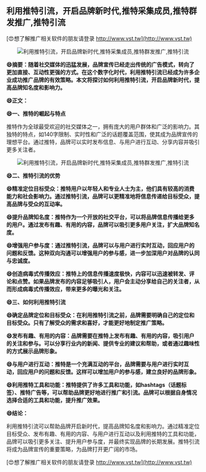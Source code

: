 ## **利用推特引流，开启品牌新时代,推特采集成员,推特群发推广,推特引流**

[😍想了解推广相关软件的朋友请登录 http://www.vst.tw](http://www.vst.tw)

 <center><img src="https://vst.tw/MP4/tuiguang/png/6.png" alt="利用推特引流，开启品牌新时代,推特采集成员,推特群发推广,推特引流"></center>

**😄摘要：随着社交媒体的迅猛发展，品牌宣传已经走出传统的广告模式，转向了更加直接、互动性更强的方式。在这个数字化时代，利用推特引流已经成为许多企业成功推广品牌的有效策略。本文将探讨如何利用推特引流，开启品牌新时代，提高品牌知名度和影响力。**

**😄正文：**

**😄一、推特的崛起与特点**

推特作为全球最受欢迎的社交媒体之一，拥有庞大的用户群体和广泛的影响力。其独特的特点，如140字限制、实时性和广泛的话题覆盖范围，使其成为品牌宣传的理想平台。通过推特，品牌可以实时发布信息、与用户进行互动、分享内容并吸引更多关注者。

 <center><img src="https://vst.tw/MP4/tuiguang/png/3.png" alt="利用推特引流，开启品牌新时代,推特采集成员,推特群发推广,推特引流"></center>

**😄二、推特引流的优势**

**😄精准定位目标受众：推特用户以年轻人和专业人士为主，他们具有较高的消费能力和社会影响力。通过推特引流，品牌可以更精准地将信息传递给目标受众，提高品牌与受众的互动率。**

**😄提升品牌知名度：推特作为一个开放的社交平台，可以将品牌信息传播给更多的用户。通过发布有趣、有用的内容，品牌可以吸引更多用户关注，扩大品牌知名度。**

**😄增强用户参与度：通过推特引流，品牌可以与用户进行实时互动，回应用户的问题和反馈。这种双向沟通可以增强用户的参与感，进一步加深用户对品牌的认同与忠诚度。**

**😄创造病毒式传播效应：推特上的信息传播速度极快，内容可以迅速被转发、评论和点赞。如果品牌发布的内容足够吸引人，用户会主动分享给自己的关注者，从而形成病毒式传播效应，带来更多的曝光和关注。**

**😄三、如何利用推特引流**

**😄确定品牌定位和目标受众：在利用推特引流之前，品牌需要明确自己的定位和目标受众。只有了解受众的需求和喜好，才能更好地制定推广策略。**

**😄发布有趣、有用的内容：品牌需要在推特上发布有趣、有用的内容，吸引用户的关注和参与。可以分享行业内的新闻、提供专业的建议和帮助，或者通过趣味性的方式展示品牌形象。**

**😄与用户进行互动：推特是一个充满互动的平台，品牌需要与用户进行实时互动，回应用户的问题和反馈。这样可以增加用户的参与感，建立良好的品牌形象。**

**😄利用推特工具和功能：推特提供了许多工具和功能，如hashtags（话题标签）、推特广告等，可以帮助品牌更好地进行推广和引流。品牌可以根据自身情况选择合适的工具和功能，提升推广效果。**

**😄结论：**

利用推特引流可以帮助品牌开启新时代，提高品牌知名度和影响力。通过精准定位目标受众、发布有趣、有用的内容、与用户进行互动以及利用推特的工具和功能，品牌可以吸引更多关注、提升用户参与度，并最终实现品牌的长期发展。推特引流将成为品牌宣传的重要策略，为品牌打开更广阔的市场。

[😍想了解推广相关软件的朋友请登录 http://www.vst.tw](http://www.vst.tw)



